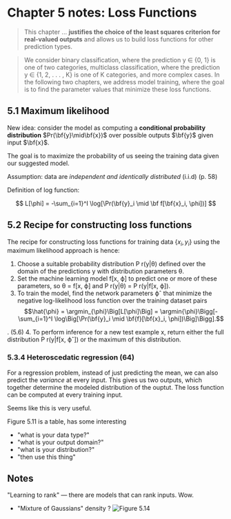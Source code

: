 # Chapter 5 notes: Loss Functions

> This chapter ... **justifies the choice of the least squares criterion for real-valued outputs** and allows us to build loss functions for other prediction types.

> We consider binary classification, where the prediction y ∈ {0, 1} is one of two categories, multiclass classification, where the prediction y ∈ {1, 2, . . . , K} is one of K categories, and more complex cases. In the following two chapters, we address model training, where the goal is to find the parameter values that minimize these loss functions.

## 5.1 Maximum likelihood

New idea: consider the model as computing a **conditional probability distribution** $Pr(\bf{y}\mid\bf{x})$ over possible outputs $\bf{y}$ given input $\bf{x}$.

The goal is to maximize the probability of us seeing the training data given our suggested model.

Assumption: data are _independent and identically distributed_ (i.i.d) (p. 58)

Definition of log function:

$$
L[\phi] = -\sum_{i=1}^I \log[\Pr(\bf{y}_i \mid \bf f[\bf{x}_i, \phi])]
$$

## 5.2 Recipe for constructing loss functions

The recipe for constructing loss functions for training data $\{x_i, y_i\}$ using the maximum
likelihood approach is hence:

1. Choose a suitable probability distribution P r(y|θ) defined over the domain of the
   predictions y with distribution parameters θ.
2. Set the machine learning model f[x, ϕ] to predict one or more of these parameters,
   so θ = f[x, ϕ] and P r(y|θ) = P r(y|f[x, ϕ]).
3. To train the model, find the network parameters ϕˆ that minimize the negative
   log-likelihood loss function over the training dataset pairs
   $$\hat{\phi} = \argmin_{\phi}\Big[L[\phi]\Big] = \argmin{\phi}\Bigg[-\sum_{i=1}^I \log\Big[\Pr(\bf{y}_i \mid \bf{f}[\bf{x}_i, \phi])\Big]\Bigg].$$

. (5.6) 4. To perform inference for a new test example x, return either the full distribution P r(y|f[x, ϕˆ]) or the maximum of this distribution.

### 5.3.4 Heteroscedatic regression (64)

For a regression problem, instead of just predicting the mean, we can also predict the _variance_ at every input. This gives us two outputs, which together determine the modeled distribution of the ouptut. The loss function can be computed at every training input.

Seems like this is very useful.

Figure 5.11 is a table, has some interesting

- "what is your data type?"
- "what is your output domain?"
- "what is your distribution?"
- "then use this thing"

## Notes

"Learning to rank" &mdash; there are models that can rank inputs. Wow.

- "Mixture of Gaussians" density ? ![Figure 5.14](images/fig-5.14)
